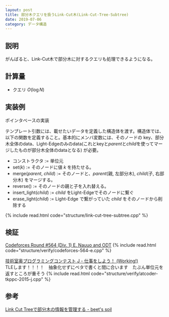```yaml
---
layout: post
title: 部分木クエリを扱うLink-Cut木(Link-Cut-Tree-Subtree)
date: 2019-07-06
category: データ構造
---
```


## 説明
がんばると、Link-Cut木で部分木に対するクエリも処理できるようになる。

## 計算量
* クエリ $O(\log N)$

## 実装例
ポインタベースの実装

テンプレート引数には、載せたいデータを定義した構造体を渡す。構造体では、以下の関数を定義すること。基本的にメンバ変数には、そのノードの key、部分木全体のdata、Light-Edgeのみのdata(これとkeyと$parent$と$child$を使ってマージしたものが部分木全体のdataとなる) が必要。

* コンストラクタ := 単位元
* set($k$) := そのノードに値 $k$ を持たせる。
* merge($parent$, $child$) := そのノードと、$parent$(親, 左部分木), $child$(子, 右部分木) をマージする。
* reverse() := そのノードの親と子を入れ替える。
* insert_light($child$) := $child$ をLight-Edgeでそのノードに繋ぐ
* erase_light($child$) := Light-Edge で繋がっていた $child$ をそのノードから削除する

{% include read.html  code="structure/link-cut-tree-subtree.cpp" %}

## 検証

[Codeforces Round #564 (Div. 1) E. Nauuo and ODT](https://codeforces.com/contest/1172/problem/E)
{% include read.html  code="structure/verify/codeforces-564-e.cpp" %}

[技術室奥プログラミングコンテスト J - 仕事をしよう！ (Working!)](https://atcoder.jp/contests/tkppc/tasks/tkppc2015_j)  
TLEします！！！！　抽象化せずにベタで書くと間に合います　たぶん単位元を返すところが重そう
{% include read.html  code="structure/verify/atcoder-tkppc-2015-j.cpp" %}

## 参考
[Link Cut Treeで部分木の情報を管理する - beet's soil](http://beet-aizu.hatenablog.com/entry/2019/06/08/221833)
